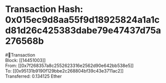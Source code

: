 
Transaction Hash: 0x015ec9d8aa55f9d18925824a1a1cd81d26c425383dabe79e47437d75a276568b
====================================================================================
  
#💸Transaction  
Block: [[14451003]]  
From: [[0x7f268357a8c2552623316e2562d90e642bb538e5]]  
To: [[0x95131b9190f129bbe2c268804bf39c43e3711ac2]]  
Transferred: 0.134125 Ether